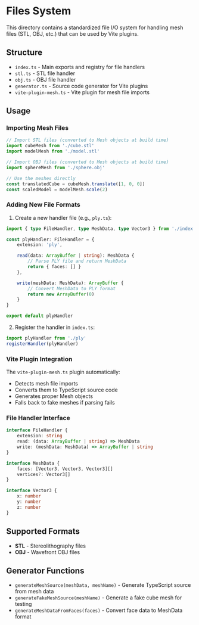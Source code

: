 # Files System

This directory contains a standardized file I/O system for handling mesh files (STL, OBJ, etc.) that can be used by Vite plugins.

## Structure

- `index.ts` - Main exports and registry for file handlers
- `stl.ts` - STL file handler
- `obj.ts` - OBJ file handler
- `generator.ts` - Source code generator for Vite plugins
- `vite-plugin-mesh.ts` - Vite plugin for mesh file imports

## Usage

### Importing Mesh Files

```typescript
// Import STL files (converted to Mesh objects at build time)
import cubeMesh from './cube.stl'
import modelMesh from './model.stl'

// Import OBJ files (converted to Mesh objects at build time)
import sphereMesh from './sphere.obj'

// Use the meshes directly
const translatedCube = cubeMesh.translate([1, 0, 0])
const scaledModel = modelMesh.scale(2)
```

### Adding New File Formats

1. Create a new handler file (e.g., `ply.ts`):

```typescript
import { type FileHandler, type MeshData, type Vector3 } from './index'

const plyHandler: FileHandler = {
	extension: 'ply',

	read(data: ArrayBuffer | string): MeshData {
		// Parse PLY file and return MeshData
		return { faces: [] }
	},

	write(meshData: MeshData): ArrayBuffer {
		// Convert MeshData to PLY format
		return new ArrayBuffer(0)
	}
}

export default plyHandler
```

2. Register the handler in `index.ts`:

```typescript
import plyHandler from './ply'
registerHandler(plyHandler)
```

### Vite Plugin Integration

The `vite-plugin-mesh.ts` plugin automatically:
- Detects mesh file imports
- Converts them to TypeScript source code
- Generates proper Mesh objects
- Falls back to fake meshes if parsing fails

### File Handler Interface

```typescript
interface FileHandler {
	extension: string
	read: (data: ArrayBuffer | string) => MeshData
	write: (meshData: MeshData) => ArrayBuffer | string
}

interface MeshData {
	faces: [Vector3, Vector3, Vector3][]
	vertices?: Vector3[]
}

interface Vector3 {
	x: number
	y: number
	z: number
}
```

## Supported Formats

- **STL** - Stereolithography files
- **OBJ** - Wavefront OBJ files

## Generator Functions

- `generateMeshSource(meshData, meshName)` - Generate TypeScript source from mesh data
- `generateFakeMeshSource(meshName)` - Generate a fake cube mesh for testing
- `generateMeshDataFromFaces(faces)` - Convert face data to MeshData format

